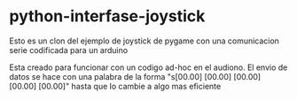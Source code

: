 # python-interfase-joystick
Esto es un clon del ejemplo de joystick de pygame con una comunicacion serie codificada para un arduino

Esta creado para funcionar con un codigo ad-hoc en el audiono.
El envio de datos se hace con una palabra de la forma "s[00.00] [00.00] [00.00] [00.00] [00.00]" hasta que lo cambie a algo mas eficiente
